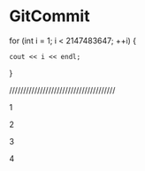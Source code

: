 # GitCommit
for (int i = 1; i < 2147483647; ++i) {

    cout << i << endl;
    
}

//////////////////////////////////////

1

2

3

4
